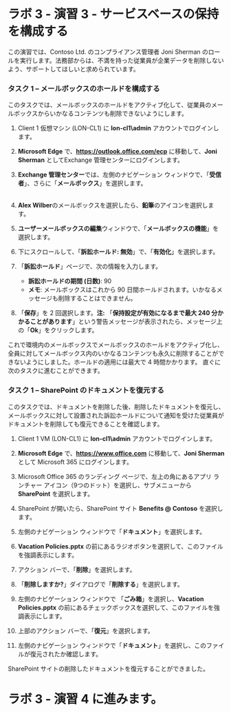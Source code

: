 # ラボ 3 - 演習 3  - サービスベースの保持を構成する

この演習では、Contoso Ltd. のコンプライアンス管理者 Joni Sherman のロールを実行します。法務部からは、不満を持った従業員が企業データを削除しないよう、サポートしてほしいと求められています。

### タスク 1 – メールボックスのホールドを構成する

このタスクでは、メールボックスのホールドをアクティブ化して、従業員のメールボックスからいかなるコンテンツも削除できないようにします。

1. Client 1 仮想マシン (LON-CL1) に **lon-cl1\admin** アカウントでログインします。

2. **Microsoft Edge** で、**https://outlook.office.com/ecp** に移動して、**Joni Sherman** としてExchange 管理センターにログインします。

3. **Exchange 管理センター**では、左側のナビゲーション ウィンドウで、「**受信者**」、さらに「**メールボックス**」を選択します。<br><br>

4. **Alex Wilber**のメールボックスを選択したら、**鉛筆**のアイコンを選択します。

5. **ユーザーメールボックスの編集**ウィンドウで、「**メールボックスの機能**」を選択します。

6. 下にスクロールして、「**訴訟ホールド: 無効**」で、「**有効化**」を選択します。

7. 「**訴訟ホールド**」ページで、次の情報を入力します。

    - **訴訟ホールドの期間 (日数)**: 90
    - **メモ**: メールボックスはこれから 90 日間ホールドされます。いかなるメッセージも削除することはできません。

8. 「**保存**」を 2 回選択します。**注:** 「**保持設定が有効になるまで最大 240 分かかることがあります**」という警告メッセージが表示されたら、メッセージ上の「**Ok**」をクリックします。

これで環境内のメールボックスでメールボックスのホールドをアクティブ化し、全員に対してメールボックス内のいかなるコンテンツも永久に削除することができないようにしました。ホールドの適用には最大で 4 時間かかります。  直ぐに次のタスクに進むことができます。

### タスク 1 – SharePoint のドキュメントを復元する

このタスクでは、ドキュメントを削除した後、削除したドキュメントを復元し、メールボックスに対して設置された訴訟ホールドについて通知を受けた従業員がドキュメントを削除しても復元できることを確認します。

1. Client 1 VM (LON-CL1) に **lon-cl1\admin** アカウントでログインします。

2. **Microsoft Edge** で、**https://www.office.com** に移動して、**Joni Sherman** として Microsoft 365 にログインします。

3. Microsoft Office 365 のランディング ページで、左上の角にあるアプリ ランチャー アイコン（9つのドット）を選択し、サブメニューから **SharePoint** を選択します。

4. SharePoint が開いたら、SharePoint サイト **Benefits @ Contoso** を選択します。

5. 左側のナビゲーション ウィンドウで「**ドキュメント**」を選択します。

6. **Vacation Policies.pptx** の前にあるラジオボタンを選択して、このファイルを強調表示にします。

7. アクション バーで、「**削除**」を選択します。

8. 「**削除しますか?**」ダイアログで「**削除する**」を選択します。

9. 左側のナビゲーション ウィンドウで 「**ごみ箱**」を選択し、**Vacation Policies.pptx** の前にあるチェックボックスを選択して、このファイルを強調表示にします。

10. 上部のアクション バーで、「**復元**」を選択します。

11. 左側のナビゲーション ウィンドウで「**ドキュメント**」を選択し、このファイルが復元されたか確認します。

SharePoint サイトの削除したドキュメントを復元することができました。

# ラボ 3 - 演習 4 に進みます。
